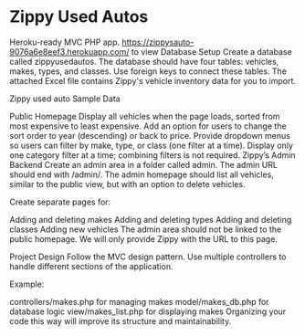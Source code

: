 # Zippy Used Autos

Heroku-ready MVC PHP app.
https://zippysauto-9076a6e8eef3.herokuapp.com/ to view 
Database Setup
Create a database called zippyusedautos.
The database should have four tables: vehicles, makes, types, and classes.
Use foreign keys to connect these tables.
The attached Excel file contains Zippy's vehicle inventory data for you to import.


Zippy used auto Sample Data


Public Homepage
Display all vehicles when the page loads, sorted from most expensive to least expensive.
Add an option for users to change the sort order to year (descending) or back to price.
Provide dropdown menus so users can filter by make, type, or class (one filter at a time).
Display only one category filter at a time; combining filters is not required.
Zippy’s Admin Backend
Create an admin area in a folder called admin. The admin URL should end with /admin/.
The admin homepage should list all vehicles, similar to the public view, but with an option to delete vehicles.


Create separate pages for:

Adding and deleting makes
Adding and deleting types
Adding and deleting classes
Adding new vehicles
The admin area should not be linked to the public homepage. We will only provide Zippy with the URL to this page.

Project Design
Follow the MVC design pattern.
Use multiple controllers to handle different sections of the application.


Example:

controllers/makes.php for managing makes
model/makes_db.php for database logic
view/makes_list.php for displaying makes
Organizing your code this way will improve its structure and maintainability.
